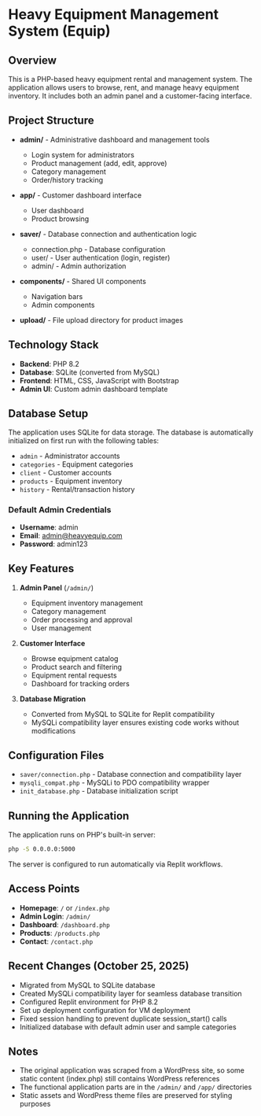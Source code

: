# Heavy Equipment Management System (Equip)

## Overview
This is a PHP-based heavy equipment rental and management system. The application allows users to browse, rent, and manage heavy equipment inventory. It includes both an admin panel and a customer-facing interface.

## Project Structure
- **admin/** - Administrative dashboard and management tools
  - Login system for administrators
  - Product management (add, edit, approve)
  - Category management
  - Order/history tracking
  
- **app/** - Customer dashboard interface
  - User dashboard
  - Product browsing
  
- **saver/** - Database connection and authentication logic
  - connection.php - Database configuration
  - user/ - User authentication (login, register)
  - admin/ - Admin authorization
  
- **components/** - Shared UI components
  - Navigation bars
  - Admin components
  
- **upload/** - File upload directory for product images

## Technology Stack
- **Backend**: PHP 8.2
- **Database**: SQLite (converted from MySQL)
- **Frontend**: HTML, CSS, JavaScript with Bootstrap
- **Admin UI**: Custom admin dashboard template

## Database Setup
The application uses SQLite for data storage. The database is automatically initialized on first run with the following tables:
- `admin` - Administrator accounts
- `categories` - Equipment categories
- `client` - Customer accounts
- `products` - Equipment inventory
- `history` - Rental/transaction history

### Default Admin Credentials
- **Username**: admin
- **Email**: admin@heavyequip.com
- **Password**: admin123

## Key Features
1. **Admin Panel** (`/admin/`)
   - Equipment inventory management
   - Category management
   - Order processing and approval
   - User management

2. **Customer Interface**
   - Browse equipment catalog
   - Product search and filtering
   - Equipment rental requests
   - Dashboard for tracking orders

3. **Database Migration**
   - Converted from MySQL to SQLite for Replit compatibility
   - MySQLi compatibility layer ensures existing code works without modifications

## Configuration Files
- `saver/connection.php` - Database connection and compatibility layer
- `mysqli_compat.php` - MySQLi to PDO compatibility wrapper
- `init_database.php` - Database initialization script

## Running the Application
The application runs on PHP's built-in server:
```bash
php -S 0.0.0.0:5000
```

The server is configured to run automatically via Replit workflows.

## Access Points
- **Homepage**: `/` or `/index.php`
- **Admin Login**: `/admin/`
- **Dashboard**: `/dashboard.php`
- **Products**: `/products.php`
- **Contact**: `/contact.php`

## Recent Changes (October 25, 2025)
- Migrated from MySQL to SQLite database
- Created MySQLi compatibility layer for seamless database transition
- Configured Replit environment for PHP 8.2
- Set up deployment configuration for VM deployment
- Fixed session handling to prevent duplicate session_start() calls
- Initialized database with default admin user and sample categories

## Notes
- The original application was scraped from a WordPress site, so some static content (index.php) still contains WordPress references
- The functional application parts are in the `/admin/` and `/app/` directories
- Static assets and WordPress theme files are preserved for styling purposes
